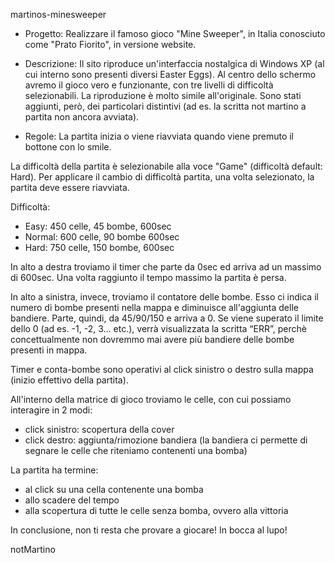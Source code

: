 martinos-minesweeper

- Progetto:
Realizzare il famoso gioco "Mine Sweeper", in Italia conosciuto come "Prato Fiorito", in versione website.

- Descrizione:
Il sito riproduce un'interfaccia nostalgica di Windows XP (al cui interno sono presenti diversi Easter Eggs).
Al centro dello schermo avremo il gioco vero e funzionante, con tre livelli di difficoltà selezionabili.
La riproduzione è molto simile all'originale.
Sono stati aggiunti, però, dei particolari distintivi (ad es. la scritta not martino a partita non ancora avviata).

- Regole:
La partita inizia o viene riavviata quando viene premuto il bottone con lo smile.

La difficoltà della partita è selezionabile alla voce "Game" (difficoltà default: Hard).
Per applicare il cambio di difficoltà partita, una volta selezionato, la partita deve essere riavviata.

Difficoltà:
  - Easy: 450 celle, 45 bombe, 600sec
  - Normal: 600 celle, 90 bombe 600sec
  - Hard: 750 celle, 150 bombe, 600sec

In alto a destra troviamo il timer che parte da 0sec ed arriva ad un massimo di 600sec.
Una volta raggiunto il tempo massimo la partita è persa.

In alto a sinistra, invece, troviamo il contatore delle bombe.
Esso ci indica il numero di bombe presenti nella mappa e diminuisce all'aggiunta delle bandiere.
Parte, quindi, da 45/90/150 e arriva a 0.
Se viene superato il limite dello 0 (ad es. -1, -2, 3... etc.), verrà visualizzata la scritta “ERR”, perchè concettualmente non dovremmo mai avere più bandiere delle bombe presenti in mappa.

Timer e conta-bombe sono operativi al click sinistro o destro sulla mappa (inizio effettivo della partita).

All'interno della matrice di gioco troviamo le celle, con cui possiamo interagire in 2 modi:
  - click sinistro: scopertura della cover
  - click destro: aggiunta/rimozione bandiera (la bandiera ci permette di segnare le celle che riteniamo contenenti una bomba)

La partita ha termine: 
  - al click su una cella contenente una bomba
  - allo scadere del tempo
  - alla scopertura di tutte le celle senza bomba, ovvero alla vittoria

In conclusione, non ti resta che provare a giocare! 
In bocca al lupo!

notMartino